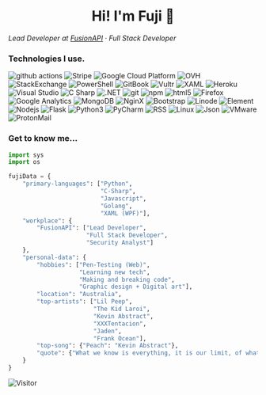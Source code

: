 <h1 align=center>Hi! I'm Fuji 👋</h1>

*Lead Developer at <a href="https://fusionapi.dev">FusionAPI</a> · Full Stack Developer*

### Technologies I use.
<p>
  <img alt="github actions" src="https://img.shields.io/badge/-Github_Actions-2088FF?style=flat-square&logo=github-actions&logoColor=white" />
  <img alt="Stripe" src="https://img.shields.io/badge/-Stripe-2075ff?style=flat-square&logo=stripe&logoColor=white" />
  <img alt="Google Cloud Platform" src="https://img.shields.io/badge/-Google_Cloud_Platform-1a73e8?style=flat-square&logo=google-cloud&logoColor=white" />
  <img alt="OVH" src="https://img.shields.io/badge/-OVH-123F6D?style=flat-square&logo=ovh&logoColor=white" />
  <img alt="StackExchange" src="https://img.shields.io/badge/-StackExchange-1E5397?style=flat-square&logo=StackExchange&logoColor=white" />
  <img alt="PowerShell" src="https://img.shields.io/badge/-PowerShell-5391FE?style=flat-square&logo=PowerShell&logoColor=white" />
  <img alt="GitBook" src="https://img.shields.io/badge/-GitBook-3884FF?style=flat-square&logo=GitBook&logoColor=white" />
  <img alt="Vultr" src="https://img.shields.io/badge/-Vultr-007BFC?style=flat-square&logo=Vultr&logoColor=white" />
  <img alt="XAML" src="https://img.shields.io/badge/-XAML-0C54C2?style=flat-square&logo=XAML&logoColor=white" />
  <img alt="Heroku" src="https://img.shields.io/badge/-Heroku-430098?style=flat-square&logo=heroku&logoColor=white" />
  <img alt="Visual Studio" src="https://img.shields.io/badge/-Visual_Studio-750098?style=flat-square&logo=visual-studio&logoColor=white" />
  <img alt="C Sharp" src="https://img.shields.io/badge/-C_Sharp-8006c7?style=flat-square&logo=c-sharp&logoColor=white" />
  <img alt=".NET" src="https://img.shields.io/badge/-.NET-5C2D91?style=flat-square&logo=.net&logoColor=white" />
  <img alt="git" src="https://img.shields.io/badge/-Git-F05032?style=flat-square&logo=git&logoColor=white" />
  <img alt="npm" src="https://img.shields.io/badge/-NPM-CB3837?style=flat-square&logo=npm&logoColor=white" />
  <img alt="html5" src="https://img.shields.io/badge/-HTML5-E34F26?style=flat-square&logo=html5&logoColor=white" />
  <img alt="Firefox" src="https://img.shields.io/badge/-Firefox-FB542B?style=flat-square&logo=firefox&logoColor=white" />
  <img alt="Google Analytics" src="https://img.shields.io/badge/-Google_Analytics-FB542B?style=flat-square&logo=Google Analytics&logoColor=white" />
  <img alt="MongoDB" src="https://img.shields.io/badge/-MongoDB-13aa52?style=flat-square&logo=mongodb&logoColor=white" />
  <img alt="NginX" src="https://img.shields.io/badge/-NginX-269539?style=flat-square&logo=NginX&logoColor=white" />
  <img alt="Bootstrap" src="https://img.shields.io/badge/-Bootstrap-66ad24?style=flat-square&logo=bootstrap&logoColor=white" />
  <img alt="Linode" src="https://img.shields.io/badge/-Linode-00A95C?style=flat-square&logo=Linode&logoColor=white" />
  <img alt="Element" src="https://img.shields.io/badge/-Element-0DBD8B?style=flat-square&logo=Element&logoColor=white" />
  <img alt="Nodejs" src="https://img.shields.io/badge/-Nodejs-43853d?style=flat-square&logo=Node.js&logoColor=white" />
  <img alt="Flask" src="https://img.shields.io/badge/-Flask-1fad5d?style=flat-square&logo=Flask&logoColor=white" />
  <img alt="Python3" src="https://img.shields.io/badge/-Python3-cf9006?style=flat-square&logo=Python&logoColor=white" />
  <img alt="PyCharm" src="https://img.shields.io/badge/-PyCharm-c9c600?style=flat-square&logo=pycharm&logoColor=white" />
  <img alt="RSS" src="https://img.shields.io/badge/-RSS-FFA500?style=flat-square&logo=RSS&logoColor=white" />
  <img alt="Linux" src="https://img.shields.io/badge/-Linux-CD9834?style=flat-square&logo=Linux&logoColor=white" />
  <img alt="Json" src="https://img.shields.io/badge/-Json-c2a721?style=flat-square&logo=json&logoColor=white" />
  <img alt="VMware" src="https://img.shields.io/badge/-VMware-607078?style=flat-square&logo=VMware&logoColor=white" />
  <img alt="ProtonMail" src="https://img.shields.io/badge/-ProtonMail-8B89CC?style=flat-square&logo=ProtonMail&logoColor=white" />
</p>

### Get to know me...
```py
import sys
import os

fujiData = {
    "primary-languages": ["Python",
                          "C-Sharp",
                          "Javascript",
                          "Golang",
                          "XAML (WPF)"],
    "workplace": {
        "FusionAPI": ["Lead Developer",
                      "Full Stack Developer",
                      "Security Analyst"]
    },
    "personal-data": {
        "hobbies": ["Pen-Testing (Web)",
                    "Learning new tech",
                    "Making and breaking code",
                    "Graphic design + Digital art"],
        "location": "Australia",
        "top-artists": ["Lil Peep",
                        "The Kid Laroi",
                        "Kevin Abstract",
                        "XXXTentacion",
                        "Jaden",
                        "Frank Ocean"],
        "top-song": {"Peach": "Kevin Abstract"},
        "quote": {"What we know is everything, it is our limit, of what we can be.": "Julian Assange"}
    }
}
```


![Visitor](https://visitor-badge.laobi.icu/badge?page_id=0xFuji.0xFuji)
